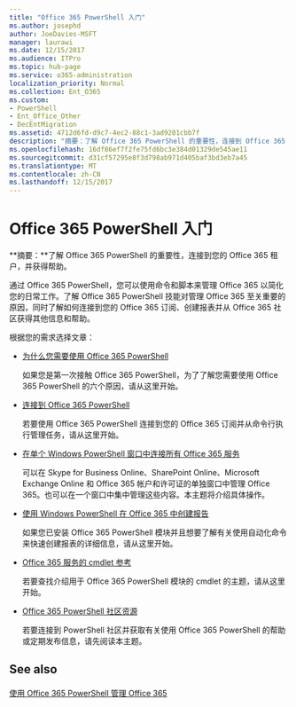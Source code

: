 ```yaml
---
title: "Office 365 PowerShell 入门"
ms.author: josephd
author: JoeDavies-MSFT
manager: laurawi
ms.date: 12/15/2017
ms.audience: ITPro
ms.topic: hub-page
ms.service: o365-administration
localization_priority: Normal
ms.collection: Ent_O365
ms.custom:
- PowerShell
- Ent_Office_Other
- DecEntMigration
ms.assetid: 4712d6fd-d9c7-4ec2-88c1-3ad9201cbb7f
description: "摘要：了解 Office 365 PowerShell 的重要性，连接到 Office 365 租户，并获取帮助。"
ms.openlocfilehash: 16df86ef7f2fe75fd6bc3e384d01329de545ae11
ms.sourcegitcommit: d31cf57295e8f3d798ab971d405baf3bd3eb7a45
ms.translationtype: MT
ms.contentlocale: zh-CN
ms.lasthandoff: 12/15/2017
---
```

# <a name="getting-started-with-office-365-powershell"></a>Office 365 PowerShell 入门

 **摘要：**了解 Office 365 PowerShell 的重要性，连接到您的 Office 365 租户，并获得帮助。
  
通过 Office 365 PowerShell，您可以使用命令和脚本来管理 Office 365 以简化您的日常工作。了解 Office 365 PowerShell 技能对管理 Office 365 至关重要的原因，同时了解如何连接到您的 Office 365 订阅、创建报表并从 Office 365 社区获得其他信息和帮助。
  
根据您的需求选择文章：
  
- [为什么您需要使用 Office 365 PowerShell](why-you-need-to-use-office-365-powershell.md)
    
    如果您是第一次接触 Office 365 PowerShell，为了了解您需要使用 Office 365 PowerShell 的六个原因，请从这里开始。 
    
- [连接到 Office 365 PowerShell](connect-to-office-365-powershell.md)
    
    若要使用 Office 365 PowerShell 连接到您的 Office 365 订阅并从命令行执行管理任务，请从这里开始。
    
- [在单个 Windows PowerShell 窗口中连接所有 Office 365 服务](connect-to-all-office-365-services-in-a-single-windows-powershell-window.md)
    
    可以在 Skype for Business Online、SharePoint Online、Microsoft Exchange Online 和 Office 365 帐户和许可证的单独窗口中管理 Office 365。也可以在一个窗口中集中管理这些内容。本主题将介绍具体操作。
    
- [使用 Windows PowerShell 在 Office 365 中创建报告](use-windows-powershell-to-create-reports-in-office-365.md)
    
    如果您已安装 Office 365 PowerShell 模块并且想要了解有关使用自动化命令来快速创建报表的详细信息，请从这里开始。 
    
- [Office 365 服务的 cmdlet 参考](cmdlet-references-for-office-365-services.md)
    
    若要查找介绍用于 Office 365 PowerShell 模块的 cmdlet 的主题，请从这里开始。
    
- [Office 365 PowerShell 社区资源](office-365-powershell-community-resources.md)
    
    若要连接到 PowerShell 社区并获取有关使用 Office 365 PowerShell 的帮助或定期发布信息，请先阅读本主题。
    
## <a name="see-also"></a>See also

#### 

[使用 Office 365 PowerShell 管理 Office 365](manage-office-365-with-office-365-powershell.md)

